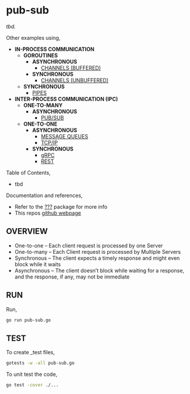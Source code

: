 # pub-sub

_tbd._

Other examples using,

* **IN-PROCESS COMMUNICATION**
  * **GOROUTINES**
    * **ASYNCHRONOUS**
      * [CHANNELS (BUFFERED)](https://github.com/JeffDeCola/my-go-examples/tree/master/communication/in-process-communication/goroutines/asynchronous/channels-buffered)
    * **SYNCHRONOUS**
      * [CHANNELS (UNBUFFERED)](https://github.com/JeffDeCola/my-go-examples/tree/master/communication/in-process-communication/goroutines/synchronous/channels-unbuffered)
  * **SYNCHRONOUS**
    * [PIPES](https://github.com/JeffDeCola/my-go-examples/tree/master/communication/in-process-communication/synchronous/pipes)
* **INTER-PROCESS COMMUNICATION (IPC)**
  * **ONE-TO-MANY**
    * **ASYNCHRONOUS**
      * [PUB/SUB](https://github.com/JeffDeCola/my-go-examples/tree/master/communication/inter-process-communication-ipc/one-to-many/asynchronous/pub-sub)
  * **ONE-TO-ONE**
    * **ASYNCHRONOUS**
      * [MESSAGE QUEUES](https://github.com/JeffDeCola/my-go-examples/tree/master/communication/inter-process-communication-ipc/one-to-one/asynchronous/message-queues)
      * [TCP/IP](https://github.com/JeffDeCola/my-go-examples/tree/master/communication/inter-process-communication-ipc/one-to-one/asynchronous/tcp-ip)
    * **SYNCHRONOUS**
      * [gRPC](https://github.com/JeffDeCola/my-go-examples/tree/master/communication/inter-process-communication-ipc/one-to-one/synchronous/gRPC)
      * [REST](https://github.com/JeffDeCola/my-go-examples/tree/master/communication/inter-process-communication-ipc/one-to-one/synchronous/rest)

Table of Contents,

* tbd

Documentation and references,

* Refer to the
  [???](https://pkg.go.dev/????)
  package for more info
* This repos [github webpage](https://jeffdecola.github.io/my-go-examples/)

## OVERVIEW

* One-to-one – Each client request is processed by one Server
* One-to-many – Each Client request is processed by Multiple Servers
* Synchronous – The client expects a timely response and might
  even block while it waits
* Asynchronous – The client doesn’t block while waiting for a response,
  and the response, if any, may not be immediate

## RUN

Run,

```bash
go run pub-sub.go
```

## TEST

To create _test files,

```bash
gotests -w -all pub-sub.go
```

To unit test the code,

```bash
go test -cover ./... 
```

